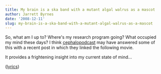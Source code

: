 ```yaml
---
title: My brain is a ska band with a mutant algal walrus as a mascot
author: Jarrett Byrnes
date: '2008-12-11'
slug: my-brain-is-a-ska-band-with-a-mutant-algal-walrus-as-a-mascot
---
```


So, what am I up to?  Where's my research program going?  What occupied my mind these days?  I think [cephalopodcast](http://www.cephalopodcast.com/blog) may have answered some of this with a recent post in which they linked the following movie.

It provides a frightening insight into my current state of mind...

([lyrics](http://www.lyricsmania.com/lyrics/7_seconds_of_love_lyrics_16829/other_lyrics_47591/kelp_lyrics_511681.html))
